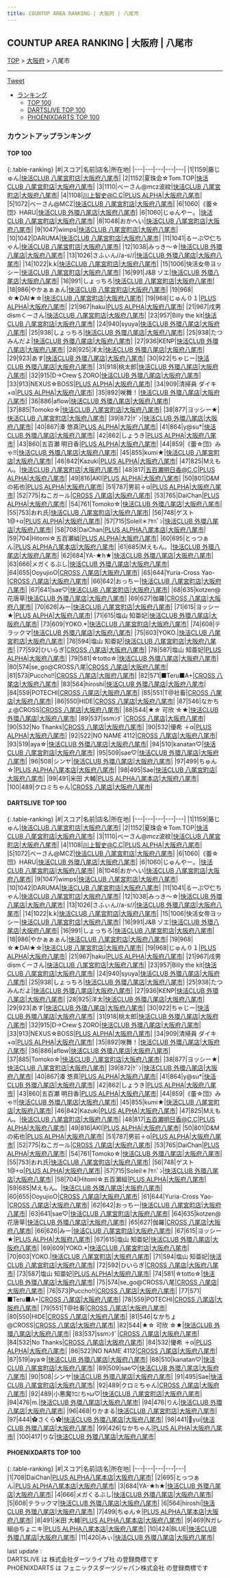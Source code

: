 ```yaml
---
title: COUNTUP AREA RANKING | 大阪府 | 八尾市
---
```

## COUNTUP AREA RANKING | 大阪府 | 八尾市

[TOP](/darts/rank/) > [大阪府](/darts/rank/大阪府/) > 八尾市

___

<a href="https://twitter.com/share?ref_src=twsrc%5Etfw" data-text="COUNTUP AREA RANKING | 大阪府八尾市" class="twitter-share-button" data-hashtags="DARTSLIVE,PHOENIXDARTS,darts,ダーツ" data-show-count="false">Tweet</a>

* [ランキング](#カウントアップランキング)
    * [TOP 100](#top-100)
    * [DARTSLIVE TOP 100](#dartslive-top-100)
    * [PHOENIXDARTS TOP 100](#phoenixdarts-top-100)

### カウントアップランキング

#### TOP 100



{:.table-ranking}
|#|スコア|名前|店名|所在地|
|---|---|---|---|---|
|1|1159|<span class="rank-name-dl">藤じゅん</span>|<a href="https://search.dartslive.com/jp/shop/e0119faa8821532c5f9f3321c1147265">快活CLUB 八尾宮町店</a>|<a href="/darts/rank/大阪府/八尾市">大阪府八尾市</a>|
|2|1152|<span class="rank-name-dl">夏珠会☆Tom.TOP</span>|<a href="https://search.dartslive.com/jp/shop/e0119faa8821532c5f9f3321c1147265">快活CLUB 八尾宮町店</a>|<a href="/darts/rank/大阪府/八尾市">大阪府八尾市</a>|
|3|1110|<span class="rank-name-dl">べーさん@mcz波紋</span>|<a href="https://search.dartslive.com/jp/shop/e0119faa8821532c5f9f3321c1147265">快活CLUB 八尾宮町店</a>|<a href="/darts/rank/大阪府/八尾市">大阪府八尾市</a>|
|4|1108|<span class="rank-name-dl">川上智史@C.C</span>|<a href="https://search.dartslive.com/jp/shop/f331f00edcd456cc0d9b047a20a7ba1e">PLUS ALPHA</a>|<a href="/darts/rank/大阪府/八尾市">大阪府八尾市</a>|
|5|1072|<span class="rank-name-dl">べーさん@MCZ</span>|<a href="https://search.dartslive.com/jp/shop/e0119faa8821532c5f9f3321c1147265">快活CLUB 八尾宮町店</a>|<a href="/darts/rank/大阪府/八尾市">大阪府八尾市</a>|
|6|1060|<span class="rank-name-dl">《蕾☆団》HARU</span>|<a href="https://search.dartslive.com/jp/shop/335fa38e38855b6d58d385ea46352d8f">快活CLUB 外環八尾店</a>|<a href="/darts/rank/大阪府/八尾市">大阪府八尾市</a>|
|6|1060|<span class="rank-name-dl">じゅんやー。</span>|<a href="https://search.dartslive.com/jp/shop/e0119faa8821532c5f9f3321c1147265">快活CLUB 八尾宮町店</a>|<a href="/darts/rank/大阪府/八尾市">大阪府八尾市</a>|
|8|1048|<span class="rank-name-dl">おかへい</span>|<a href="https://search.dartslive.com/jp/shop/e0119faa8821532c5f9f3321c1147265">快活CLUB 八尾宮町店</a>|<a href="/darts/rank/大阪府/八尾市">大阪府八尾市</a>|
|9|1047|<span class="rank-name-dl">wimps</span>|<a href="https://search.dartslive.com/jp/shop/e0119faa8821532c5f9f3321c1147265">快活CLUB 八尾宮町店</a>|<a href="/darts/rank/大阪府/八尾市">大阪府八尾市</a>|
|10|1042|<span class="rank-name-dl">DARUMA</span>|<a href="https://search.dartslive.com/jp/shop/e0119faa8821532c5f9f3321c1147265">快活CLUB 八尾宮町店</a>|<a href="/darts/rank/大阪府/八尾市">大阪府八尾市</a>|
|11|1041|<span class="rank-name-dl">るーぷ♡仁ちゃん</span>|<a href="https://search.dartslive.com/jp/shop/e0119faa8821532c5f9f3321c1147265">快活CLUB 八尾宮町店</a>|<a href="/darts/rank/大阪府/八尾市">大阪府八尾市</a>|
|12|1038|<span class="rank-name-dl">みっき〜☆</span>|<a href="https://search.dartslive.com/jp/shop/335fa38e38855b6d58d385ea46352d8f">快活CLUB 外環八尾店</a>|<a href="/darts/rank/大阪府/八尾市">大阪府八尾市</a>|
|13|1026|<span class="rank-name-dl">さふぃん//a-s//</span>|<a href="https://search.dartslive.com/jp/shop/335fa38e38855b6d58d385ea46352d8f">快活CLUB 外環八尾店</a>|<a href="/darts/rank/大阪府/八尾市">大阪府八尾市</a>|
|14|1022|<span class="rank-name-dl">k.k</span>|<a href="https://search.dartslive.com/jp/shop/e0119faa8821532c5f9f3321c1147265">快活CLUB 八尾宮町店</a>|<a href="/darts/rank/大阪府/八尾市">大阪府八尾市</a>|
|15|1006|<span class="rank-name-dl">快活女帝ヨッシー</span>|<a href="https://search.dartslive.com/jp/shop/e0119faa8821532c5f9f3321c1147265">快活CLUB 八尾宮町店</a>|<a href="/darts/rank/大阪府/八尾市">大阪府八尾市</a>|
|16|991|<span class="rank-name-dl">J&amp;B ゾエ</span>|<a href="https://search.dartslive.com/jp/shop/335fa38e38855b6d58d385ea46352d8f">快活CLUB 外環八尾店</a>|<a href="/darts/rank/大阪府/八尾市">大阪府八尾市</a>|
|16|991|<span class="rank-name-dl">しょっちろ</span>|<a href="https://search.dartslive.com/jp/shop/e0119faa8821532c5f9f3321c1147265">快活CLUB 八尾宮町店</a>|<a href="/darts/rank/大阪府/八尾市">大阪府八尾市</a>|
|18|986|<span class="rank-name-dl">やかぁぁぁん</span>|<a href="https://search.dartslive.com/jp/shop/e0119faa8821532c5f9f3321c1147265">快活CLUB 八尾宮町店</a>|<a href="/darts/rank/大阪府/八尾市">大阪府八尾市</a>|
|19|968|<span class="rank-name-dl">☆★DAI★☆</span>|<a href="https://search.dartslive.com/jp/shop/e0119faa8821532c5f9f3321c1147265">快活CLUB 八尾宮町店</a>|<a href="/darts/rank/大阪府/八尾市">大阪府八尾市</a>|
|19|968|<span class="rank-name-dl">じゅん０１</span>|<a href="https://search.dartslive.com/jp/shop/f331f00edcd456cc0d9b047a20a7ba1e">PLUS ALPHA</a>|<a href="/darts/rank/大阪府/八尾市">大阪府八尾市</a>|
|21|967|<span class="rank-name-dl">haku</span>|<a href="https://search.dartslive.com/jp/shop/f331f00edcd456cc0d9b047a20a7ba1e">PLUS ALPHA</a>|<a href="/darts/rank/大阪府/八尾市">大阪府八尾市</a>|
|21|967|<span class="rank-name-dl">戌男dismくーさん</span>|<a href="https://search.dartslive.com/jp/shop/e0119faa8821532c5f9f3321c1147265">快活CLUB 八尾宮町店</a>|<a href="/darts/rank/大阪府/八尾市">大阪府八尾市</a>|
|23|957|<span class="rank-name-dl">Billy the kit</span>|<a href="https://search.dartslive.com/jp/shop/e0119faa8821532c5f9f3321c1147265">快活CLUB 八尾宮町店</a>|<a href="/darts/rank/大阪府/八尾市">大阪府八尾市</a>|
|24|940|<span class="rank-name-dl">syuya</span>|<a href="https://search.dartslive.com/jp/shop/335fa38e38855b6d58d385ea46352d8f">快活CLUB 外環八尾店</a>|<a href="/darts/rank/大阪府/八尾市">大阪府八尾市</a>|
|25|938|<span class="rank-name-dl">しょっちろ</span>|<a href="https://search.dartslive.com/jp/shop/335fa38e38855b6d58d385ea46352d8f">快活CLUB 外環八尾店</a>|<a href="/darts/rank/大阪府/八尾市">大阪府八尾市</a>|
|25|938|<span class="rank-name-dl">たつみんだよ</span>|<a href="https://search.dartslive.com/jp/shop/335fa38e38855b6d58d385ea46352d8f">快活CLUB 外環八尾店</a>|<a href="/darts/rank/大阪府/八尾市">大阪府八尾市</a>|
|27|936|<span class="rank-name-dl">KENP</span>|<a href="https://search.dartslive.com/jp/shop/335fa38e38855b6d58d385ea46352d8f">快活CLUB 外環八尾店</a>|<a href="/darts/rank/大阪府/八尾市">大阪府八尾市</a>|
|28|925|<span class="rank-name-dl">洋太</span>|<a href="https://search.dartslive.com/jp/shop/335fa38e38855b6d58d385ea46352d8f">快活CLUB 外環八尾店</a>|<a href="/darts/rank/大阪府/八尾市">大阪府八尾市</a>|
|29|923|<span class="rank-name-dl">あす</span>|<a href="https://search.dartslive.com/jp/shop/335fa38e38855b6d58d385ea46352d8f">快活CLUB 外環八尾店</a>|<a href="/darts/rank/大阪府/八尾市">大阪府八尾市</a>|
|30|922|<span class="rank-name-dl">ちゃじー</span>|<a href="https://search.dartslive.com/jp/shop/335fa38e38855b6d58d385ea46352d8f">快活CLUB 外環八尾店</a>|<a href="/darts/rank/大阪府/八尾市">大阪府八尾市</a>|
|31|918|<span class="rank-name-dl">桃太郎</span>|<a href="https://search.dartslive.com/jp/shop/335fa38e38855b6d58d385ea46352d8f">快活CLUB 外環八尾店</a>|<a href="/darts/rank/大阪府/八尾市">大阪府八尾市</a>|
|32|915|<span class="rank-name-dl">D→Crew＄ZORO</span>|<a href="https://search.dartslive.com/jp/shop/335fa38e38855b6d58d385ea46352d8f">快活CLUB 外環八尾店</a>|<a href="/darts/rank/大阪府/八尾市">大阪府八尾市</a>|
|33|913|<span class="rank-name-dl">NEXUS☆BOSS</span>|<a href="https://search.dartslive.com/jp/shop/f331f00edcd456cc0d9b047a20a7ba1e">PLUS ALPHA</a>|<a href="/darts/rank/大阪府/八尾市">大阪府八尾市</a>|
|34|909|<span class="rank-name-dl">清掃員 ダイキ+α</span>|<a href="https://search.dartslive.com/jp/shop/f331f00edcd456cc0d9b047a20a7ba1e">PLUS ALPHA</a>|<a href="/darts/rank/大阪府/八尾市">大阪府八尾市</a>|
|35|892|<span class="rank-name-dl">咲舞！</span>|<a href="https://search.dartslive.com/jp/shop/335fa38e38855b6d58d385ea46352d8f">快活CLUB 外環八尾店</a>|<a href="/darts/rank/大阪府/八尾市">大阪府八尾市</a>|
|36|886|<span class="rank-name-dl">aflow</span>|<a href="https://search.dartslive.com/jp/shop/335fa38e38855b6d58d385ea46352d8f">快活CLUB 外環八尾店</a>|<a href="/darts/rank/大阪府/八尾市">大阪府八尾市</a>|
|37|885|<span class="rank-name-dl">Tomoko☆</span>|<a href="https://search.dartslive.com/jp/shop/e0119faa8821532c5f9f3321c1147265">快活CLUB 八尾宮町店</a>|<a href="/darts/rank/大阪府/八尾市">大阪府八尾市</a>|
|38|877|<span class="rank-name-dl">ヨッシー★</span>|<a href="https://search.dartslive.com/jp/shop/e0119faa8821532c5f9f3321c1147265">快活CLUB 八尾宮町店</a>|<a href="/darts/rank/大阪府/八尾市">大阪府八尾市</a>|
|39|872|<span class="rank-name-dl">ｹﾞﾝ</span>|<a href="https://search.dartslive.com/jp/shop/335fa38e38855b6d58d385ea46352d8f">快活CLUB 外環八尾店</a>|<a href="/darts/rank/大阪府/八尾市">大阪府八尾市</a>|
|40|867|<span class="rank-name-dl">湊 悠真</span>|<a href="https://search.dartslive.com/jp/shop/f331f00edcd456cc0d9b047a20a7ba1e">PLUS ALPHA</a>|<a href="/darts/rank/大阪府/八尾市">大阪府八尾市</a>|
|41|864|<span class="rank-name-dl">y@su*</span>|<a href="https://search.dartslive.com/jp/shop/335fa38e38855b6d58d385ea46352d8f">快活CLUB 外環八尾店</a>|<a href="/darts/rank/大阪府/八尾市">大阪府八尾市</a>|
|42|862|<span class="rank-name-dl">しょうき</span>|<a href="https://search.dartslive.com/jp/shop/f331f00edcd456cc0d9b047a20a7ba1e">PLUS ALPHA</a>|<a href="/darts/rank/大阪府/八尾市">大阪府八尾市</a>|
|43|860|<span class="rank-name-dl">五百瀬 明日香</span>|<a href="https://search.dartslive.com/jp/shop/f331f00edcd456cc0d9b047a20a7ba1e">PLUS ALPHA</a>|<a href="/darts/rank/大阪府/八尾市">大阪府八尾市</a>|
|44|859|<span class="rank-name-dl">《蕾☆団》みゃ!!</span>|<a href="https://search.dartslive.com/jp/shop/335fa38e38855b6d58d385ea46352d8f">快活CLUB 外環八尾店</a>|<a href="/darts/rank/大阪府/八尾市">大阪府八尾市</a>|
|45|855|<span class="rank-name-dl">kumi★</span>|<a href="https://search.dartslive.com/jp/shop/e0119faa8821532c5f9f3321c1147265">快活CLUB 八尾宮町店</a>|<a href="/darts/rank/大阪府/八尾市">大阪府八尾市</a>|
|46|842|<span class="rank-name-dl">Kazuki</span>|<a href="https://search.dartslive.com/jp/shop/f331f00edcd456cc0d9b047a20a7ba1e">PLUS ALPHA</a>|<a href="/darts/rank/大阪府/八尾市">大阪府八尾市</a>|
|47|825|<span class="rank-name-dl">Mえもん。</span>|<a href="https://search.dartslive.com/jp/shop/e0119faa8821532c5f9f3321c1147265">快活CLUB 八尾宮町店</a>|<a href="/darts/rank/大阪府/八尾市">大阪府八尾市</a>|
|48|817|<span class="rank-name-dl">五百瀬明日香@C.C</span>|<a href="https://search.dartslive.com/jp/shop/f331f00edcd456cc0d9b047a20a7ba1e">PLUS ALPHA</a>|<a href="/darts/rank/大阪府/八尾市">大阪府八尾市</a>|
|49|816|<span class="rank-name-dl">AKI</span>|<a href="https://search.dartslive.com/jp/shop/f331f00edcd456cc0d9b047a20a7ba1e">PLUS ALPHA</a>|<a href="/darts/rank/大阪府/八尾市">大阪府八尾市</a>|
|50|801|<span class="rank-name-dl">D&amp;Mの拓也</span>|<a href="https://search.dartslive.com/jp/shop/f331f00edcd456cc0d9b047a20a7ba1e">PLUS ALPHA</a>|<a href="/darts/rank/大阪府/八尾市">大阪府八尾市</a>|
|51|787|<span class="rank-name-dl">男前＋α</span>|<a href="https://search.dartslive.com/jp/shop/f331f00edcd456cc0d9b047a20a7ba1e">PLUS ALPHA</a>|<a href="/darts/rank/大阪府/八尾市">大阪府八尾市</a>|
|52|775|<span class="rank-name-dl">ねこガール</span>|<a href="https://search.dartslive.com/jp/shop/3f2dcb19a6d43828a3f63593b5358cc4">CROSS 八尾店</a>|<a href="/darts/rank/大阪府/八尾市">大阪府八尾市</a>|
|53|765|<span class="rank-name-dl">DaiChan</span>|<a href="https://search.dartslive.com/jp/shop/f331f00edcd456cc0d9b047a20a7ba1e">PLUS ALPHA</a>|<a href="/darts/rank/大阪府/八尾市">大阪府八尾市</a>|
|54|761|<span class="rank-name-dl">Tomoko☆</span>|<a href="https://search.dartslive.com/jp/shop/335fa38e38855b6d58d385ea46352d8f">快活CLUB 外環八尾店</a>|<a href="/darts/rank/大阪府/八尾市">大阪府八尾市</a>|
|55|753|<span class="rank-name-dl">おれ氏</span>|<a href="https://search.dartslive.com/jp/shop/e0119faa8821532c5f9f3321c1147265">快活CLUB 八尾宮町店</a>|<a href="/darts/rank/大阪府/八尾市">大阪府八尾市</a>|
|56|748|<span class="rank-name-dl">ゲスト1@+α</span>|<a href="https://search.dartslive.com/jp/shop/f331f00edcd456cc0d9b047a20a7ba1e">PLUS ALPHA</a>|<a href="/darts/rank/大阪府/八尾市">大阪府八尾市</a>|
|57|715|<span class="rank-name-dl">Soleil＊ｱﾔﾊﾟﾝ</span>|<a href="https://search.dartslive.com/jp/shop/335fa38e38855b6d58d385ea46352d8f">快活CLUB 外環八尾店</a>|<a href="/darts/rank/大阪府/八尾市">大阪府八尾市</a>|
|58|708|<span class="rank-name-pd">DaiChan</span>|<a href="https://vs.phoenixdarts.com/jp/shop/shopDetailInfo/s_84324?s_seq=84324">PLUS ALPHA八尾本店</a>|<a href="/darts/rank/大阪府/八尾市">大阪府八尾市</a>|
|59|704|<span class="rank-name-dl">Hitomi☆五百瀬組</span>|<a href="https://search.dartslive.com/jp/shop/f331f00edcd456cc0d9b047a20a7ba1e">PLUS ALPHA</a>|<a href="/darts/rank/大阪府/八尾市">大阪府八尾市</a>|
|60|695|<span class="rank-name-pd">とっつぁん</span>|<a href="https://vs.phoenixdarts.com/jp/shop/shopDetailInfo/s_84324?s_seq=84324">PLUS ALPHA八尾本店</a>|<a href="/darts/rank/大阪府/八尾市">大阪府八尾市</a>|
|61|685|<span class="rank-name-dl">Mえもん。</span>|<a href="https://search.dartslive.com/jp/shop/335fa38e38855b6d58d385ea46352d8f">快活CLUB 外環八尾店</a>|<a href="/darts/rank/大阪府/八尾市">大阪府八尾市</a>|
|62|684|<span class="rank-name-pd">YA-★h★</span>|<a href="https://vs.phoenixdarts.com/jp/shop/shopDetailInfo/s_6178?s_seq=6178">快活CLUB 外環八尾店</a>|<a href="/darts/rank/大阪府/八尾市">大阪府八尾市</a>|
|63|666|<span class="rank-name-pd">メガくるぶし</span>|<a href="https://vs.phoenixdarts.com/jp/shop/shopDetailInfo/s_6178?s_seq=6178">快活CLUB 外環八尾店</a>|<a href="/darts/rank/大阪府/八尾市">大阪府八尾市</a>|
|64|655|<span class="rank-name-dl">OoyujioO</span>|<a href="https://search.dartslive.com/jp/shop/3f2dcb19a6d43828a3f63593b5358cc4">CROSS 八尾店</a>|<a href="/darts/rank/大阪府/八尾市">大阪府八尾市</a>|
|65|644|<span class="rank-name-dl">Yuria-Cross Yao-</span>|<a href="https://search.dartslive.com/jp/shop/3f2dcb19a6d43828a3f63593b5358cc4">CROSS 八尾店</a>|<a href="/darts/rank/大阪府/八尾市">大阪府八尾市</a>|
|66|642|<span class="rank-name-dl">おっちー</span>|<a href="https://search.dartslive.com/jp/shop/e0119faa8821532c5f9f3321c1147265">快活CLUB 八尾宮町店</a>|<a href="/darts/rank/大阪府/八尾市">大阪府八尾市</a>|
|67|641|<span class="rank-name-dl">sae♡</span>|<a href="https://search.dartslive.com/jp/shop/e0119faa8821532c5f9f3321c1147265">快活CLUB 八尾宮町店</a>|<a href="/darts/rank/大阪府/八尾市">大阪府八尾市</a>|
|68|635|<span class="rank-name-dl">kotzen@花唐草</span>|<a href="https://search.dartslive.com/jp/shop/335fa38e38855b6d58d385ea46352d8f">快活CLUB 外環八尾店</a>|<a href="/darts/rank/大阪府/八尾市">大阪府八尾市</a>|
|69|627|<span class="rank-name-dl">伽羅</span>|<a href="https://search.dartslive.com/jp/shop/3f2dcb19a6d43828a3f63593b5358cc4">CROSS 八尾店</a>|<a href="/darts/rank/大阪府/八尾市">大阪府八尾市</a>|
|70|626|<span class="rank-name-dl">みー</span>|<a href="https://search.dartslive.com/jp/shop/e0119faa8821532c5f9f3321c1147265">快活CLUB 八尾宮町店</a>|<a href="/darts/rank/大阪府/八尾市">大阪府八尾市</a>|
|71|615|<span class="rank-name-dl">ヨッシー★</span>|<a href="https://search.dartslive.com/jp/shop/f331f00edcd456cc0d9b047a20a7ba1e">PLUS ALPHA</a>|<a href="/darts/rank/大阪府/八尾市">大阪府八尾市</a>|
|71|615|<span class="rank-name-dl">塩山 知亜妃</span>|<a href="https://search.dartslive.com/jp/shop/335fa38e38855b6d58d385ea46352d8f">快活CLUB 外環八尾店</a>|<a href="/darts/rank/大阪府/八尾市">大阪府八尾市</a>|
|73|609|<span class="rank-name-dl">YOKO.*</span>|<a href="https://search.dartslive.com/jp/shop/e0119faa8821532c5f9f3321c1147265">快活CLUB 八尾宮町店</a>|<a href="/darts/rank/大阪府/八尾市">大阪府八尾市</a>|
|74|608|<span class="rank-name-pd">テラックマ</span>|<a href="https://vs.phoenixdarts.com/jp/shop/shopDetailInfo/s_6178?s_seq=6178">快活CLUB 外環八尾店</a>|<a href="/darts/rank/大阪府/八尾市">大阪府八尾市</a>|
|75|603|<span class="rank-name-dl">YOKO.</span>|<a href="https://search.dartslive.com/jp/shop/e0119faa8821532c5f9f3321c1147265">快活CLUB 八尾宮町店</a>|<a href="/darts/rank/大阪府/八尾市">大阪府八尾市</a>|
|76|594|<span class="rank-name-dl">塩山 知亜妃</span>|<a href="https://search.dartslive.com/jp/shop/e0119faa8821532c5f9f3321c1147265">快活CLUB 八尾宮町店</a>|<a href="/darts/rank/大阪府/八尾市">大阪府八尾市</a>|
|77|592|<span class="rank-name-dl">ひいらぎ</span>|<a href="https://search.dartslive.com/jp/shop/3f2dcb19a6d43828a3f63593b5358cc4">CROSS 八尾店</a>|<a href="/darts/rank/大阪府/八尾市">大阪府八尾市</a>|
|78|587|<span class="rank-name-dl">塩山 知亜妃</span>|<a href="https://search.dartslive.com/jp/shop/f331f00edcd456cc0d9b047a20a7ba1e">PLUS ALPHA</a>|<a href="/darts/rank/大阪府/八尾市">大阪府八尾市</a>|
|79|581|<span class="rank-name-dl">☆totto☆</span>|<a href="https://search.dartslive.com/jp/shop/335fa38e38855b6d58d385ea46352d8f">快活CLUB 外環八尾店</a>|<a href="/darts/rank/大阪府/八尾市">大阪府八尾市</a>|
|80|574|<span class="rank-name-dl">se_go@CROSS八尾</span>|<a href="https://search.dartslive.com/jp/shop/3f2dcb19a6d43828a3f63593b5358cc4">CROSS 八尾店</a>|<a href="/darts/rank/大阪府/八尾市">大阪府八尾市</a>|
|81|573|<span class="rank-name-dl">Puccho!!</span>|<a href="https://search.dartslive.com/jp/shop/3f2dcb19a6d43828a3f63593b5358cc4">CROSS 八尾店</a>|<a href="/darts/rank/大阪府/八尾市">大阪府八尾市</a>|
|82|571|<span class="rank-name-dl">■Teru■A+</span>|<a href="https://search.dartslive.com/jp/shop/3f2dcb19a6d43828a3f63593b5358cc4">CROSS 八尾店</a>|<a href="/darts/rank/大阪府/八尾市">大阪府八尾市</a>|
|83|564|<span class="rank-name-pd">hiroshi</span>|<a href="https://vs.phoenixdarts.com/jp/shop/shopDetailInfo/s_6178?s_seq=6178">快活CLUB 外環八尾店</a>|<a href="/darts/rank/大阪府/八尾市">大阪府八尾市</a>|
|84|559|<span class="rank-name-dl">POTECHI</span>|<a href="https://search.dartslive.com/jp/shop/3f2dcb19a6d43828a3f63593b5358cc4">CROSS 八尾店</a>|<a href="/darts/rank/大阪府/八尾市">大阪府八尾市</a>|
|85|551|<span class="rank-name-dl">T@社畜</span>|<a href="https://search.dartslive.com/jp/shop/3f2dcb19a6d43828a3f63593b5358cc4">CROSS 八尾店</a>|<a href="/darts/rank/大阪府/八尾市">大阪府八尾市</a>|
|86|550|<span class="rank-name-dl">HIDE</span>|<a href="https://search.dartslive.com/jp/shop/3f2dcb19a6d43828a3f63593b5358cc4">CROSS 八尾店</a>|<a href="/darts/rank/大阪府/八尾市">大阪府八尾市</a>|
|87|546|<span class="rank-name-dl">なかちょ@CROSS</span>|<a href="https://search.dartslive.com/jp/shop/3f2dcb19a6d43828a3f63593b5358cc4">CROSS 八尾店</a>|<a href="/darts/rank/大阪府/八尾市">大阪府八尾市</a>|
|88|544|<span class="rank-name-dl">★☆ 可欣 ☆★</span>|<a href="https://search.dartslive.com/jp/shop/335fa38e38855b6d58d385ea46352d8f">快活CLUB 外環八尾店</a>|<a href="/darts/rank/大阪府/八尾市">大阪府八尾市</a>|
|89|537|<span class="rank-name-dl">ssmﾝﾀﾞ</span>|<a href="https://search.dartslive.com/jp/shop/3f2dcb19a6d43828a3f63593b5358cc4">CROSS 八尾店</a>|<a href="/darts/rank/大阪府/八尾市">大阪府八尾市</a>|
|90|532|<span class="rank-name-dl">No Thanks</span>|<a href="https://search.dartslive.com/jp/shop/3f2dcb19a6d43828a3f63593b5358cc4">CROSS 八尾店</a>|<a href="/darts/rank/大阪府/八尾市">大阪府八尾市</a>|
|90|532|<span class="rank-name-dl">優希 ＋α</span>|<a href="https://search.dartslive.com/jp/shop/f331f00edcd456cc0d9b047a20a7ba1e">PLUS ALPHA</a>|<a href="/darts/rank/大阪府/八尾市">大阪府八尾市</a>|
|92|522|<span class="rank-name-dl">NO NAME 4112</span>|<a href="https://search.dartslive.com/jp/shop/3f2dcb19a6d43828a3f63593b5358cc4">CROSS 八尾店</a>|<a href="/darts/rank/大阪府/八尾市">大阪府八尾市</a>|
|93|519|<span class="rank-name-dl">aya☆</span>|<a href="https://search.dartslive.com/jp/shop/335fa38e38855b6d58d385ea46352d8f">快活CLUB 外環八尾店</a>|<a href="/darts/rank/大阪府/八尾市">大阪府八尾市</a>|
|94|510|<span class="rank-name-dl">kanatan♡</span>|<a href="https://search.dartslive.com/jp/shop/e0119faa8821532c5f9f3321c1147265">快活CLUB 八尾宮町店</a>|<a href="/darts/rank/大阪府/八尾市">大阪府八尾市</a>|
|95|509|<span class="rank-name-dl">sae♡</span>|<a href="https://search.dartslive.com/jp/shop/335fa38e38855b6d58d385ea46352d8f">快活CLUB 外環八尾店</a>|<a href="/darts/rank/大阪府/八尾市">大阪府八尾市</a>|
|96|508|<span class="rank-name-dl">シンヤ</span>|<a href="https://search.dartslive.com/jp/shop/335fa38e38855b6d58d385ea46352d8f">快活CLUB 外環八尾店</a>|<a href="/darts/rank/大阪府/八尾市">大阪府八尾市</a>|
|97|499|<span class="rank-name-pd">ちゅん☆</span>|<a href="https://vs.phoenixdarts.com/jp/shop/shopDetailInfo/s_84324?s_seq=84324">PLUS ALPHA八尾本店</a>|<a href="/darts/rank/大阪府/八尾市">大阪府八尾市</a>|
|98|495|<span class="rank-name-dl">Sae</span>|<a href="https://search.dartslive.com/jp/shop/e0119faa8821532c5f9f3321c1147265">快活CLUB 八尾宮町店</a>|<a href="/darts/rank/大阪府/八尾市">大阪府八尾市</a>|
|99|491|<span class="rank-name-pd">米田 大輔</span>|<a href="https://vs.phoenixdarts.com/jp/shop/shopDetailInfo/s_84324?s_seq=84324">PLUS ALPHA八尾本店</a>|<a href="/darts/rank/大阪府/八尾市">大阪府八尾市</a>|
|100|489|<span class="rank-name-dl">クロミちゃん</span>|<a href="https://search.dartslive.com/jp/shop/3f2dcb19a6d43828a3f63593b5358cc4">CROSS 八尾店</a>|<a href="/darts/rank/大阪府/八尾市">大阪府八尾市</a>|


#### DARTSLIVE TOP 100



{:.table-ranking}
|#|スコア|名前|店名|所在地|
|---|---|---|---|---|
|1|1159|<span class="rank-name-dl">藤じゅん</span>|<a href="https://search.dartslive.com/jp/shop/e0119faa8821532c5f9f3321c1147265">快活CLUB 八尾宮町店</a>|<a href="/darts/rank/大阪府/八尾市">大阪府八尾市</a>|
|2|1152|<span class="rank-name-dl">夏珠会☆Tom.TOP</span>|<a href="https://search.dartslive.com/jp/shop/e0119faa8821532c5f9f3321c1147265">快活CLUB 八尾宮町店</a>|<a href="/darts/rank/大阪府/八尾市">大阪府八尾市</a>|
|3|1110|<span class="rank-name-dl">べーさん@mcz波紋</span>|<a href="https://search.dartslive.com/jp/shop/e0119faa8821532c5f9f3321c1147265">快活CLUB 八尾宮町店</a>|<a href="/darts/rank/大阪府/八尾市">大阪府八尾市</a>|
|4|1108|<span class="rank-name-dl">川上智史@C.C</span>|<a href="https://search.dartslive.com/jp/shop/f331f00edcd456cc0d9b047a20a7ba1e">PLUS ALPHA</a>|<a href="/darts/rank/大阪府/八尾市">大阪府八尾市</a>|
|5|1072|<span class="rank-name-dl">べーさん@MCZ</span>|<a href="https://search.dartslive.com/jp/shop/e0119faa8821532c5f9f3321c1147265">快活CLUB 八尾宮町店</a>|<a href="/darts/rank/大阪府/八尾市">大阪府八尾市</a>|
|6|1060|<span class="rank-name-dl">《蕾☆団》HARU</span>|<a href="https://search.dartslive.com/jp/shop/335fa38e38855b6d58d385ea46352d8f">快活CLUB 外環八尾店</a>|<a href="/darts/rank/大阪府/八尾市">大阪府八尾市</a>|
|6|1060|<span class="rank-name-dl">じゅんやー。</span>|<a href="https://search.dartslive.com/jp/shop/e0119faa8821532c5f9f3321c1147265">快活CLUB 八尾宮町店</a>|<a href="/darts/rank/大阪府/八尾市">大阪府八尾市</a>|
|8|1048|<span class="rank-name-dl">おかへい</span>|<a href="https://search.dartslive.com/jp/shop/e0119faa8821532c5f9f3321c1147265">快活CLUB 八尾宮町店</a>|<a href="/darts/rank/大阪府/八尾市">大阪府八尾市</a>|
|9|1047|<span class="rank-name-dl">wimps</span>|<a href="https://search.dartslive.com/jp/shop/e0119faa8821532c5f9f3321c1147265">快活CLUB 八尾宮町店</a>|<a href="/darts/rank/大阪府/八尾市">大阪府八尾市</a>|
|10|1042|<span class="rank-name-dl">DARUMA</span>|<a href="https://search.dartslive.com/jp/shop/e0119faa8821532c5f9f3321c1147265">快活CLUB 八尾宮町店</a>|<a href="/darts/rank/大阪府/八尾市">大阪府八尾市</a>|
|11|1041|<span class="rank-name-dl">るーぷ♡仁ちゃん</span>|<a href="https://search.dartslive.com/jp/shop/e0119faa8821532c5f9f3321c1147265">快活CLUB 八尾宮町店</a>|<a href="/darts/rank/大阪府/八尾市">大阪府八尾市</a>|
|12|1038|<span class="rank-name-dl">みっき〜☆</span>|<a href="https://search.dartslive.com/jp/shop/335fa38e38855b6d58d385ea46352d8f">快活CLUB 外環八尾店</a>|<a href="/darts/rank/大阪府/八尾市">大阪府八尾市</a>|
|13|1026|<span class="rank-name-dl">さふぃん//a-s//</span>|<a href="https://search.dartslive.com/jp/shop/335fa38e38855b6d58d385ea46352d8f">快活CLUB 外環八尾店</a>|<a href="/darts/rank/大阪府/八尾市">大阪府八尾市</a>|
|14|1022|<span class="rank-name-dl">k.k</span>|<a href="https://search.dartslive.com/jp/shop/e0119faa8821532c5f9f3321c1147265">快活CLUB 八尾宮町店</a>|<a href="/darts/rank/大阪府/八尾市">大阪府八尾市</a>|
|15|1006|<span class="rank-name-dl">快活女帝ヨッシー</span>|<a href="https://search.dartslive.com/jp/shop/e0119faa8821532c5f9f3321c1147265">快活CLUB 八尾宮町店</a>|<a href="/darts/rank/大阪府/八尾市">大阪府八尾市</a>|
|16|991|<span class="rank-name-dl">J&amp;B ゾエ</span>|<a href="https://search.dartslive.com/jp/shop/335fa38e38855b6d58d385ea46352d8f">快活CLUB 外環八尾店</a>|<a href="/darts/rank/大阪府/八尾市">大阪府八尾市</a>|
|16|991|<span class="rank-name-dl">しょっちろ</span>|<a href="https://search.dartslive.com/jp/shop/e0119faa8821532c5f9f3321c1147265">快活CLUB 八尾宮町店</a>|<a href="/darts/rank/大阪府/八尾市">大阪府八尾市</a>|
|18|986|<span class="rank-name-dl">やかぁぁぁん</span>|<a href="https://search.dartslive.com/jp/shop/e0119faa8821532c5f9f3321c1147265">快活CLUB 八尾宮町店</a>|<a href="/darts/rank/大阪府/八尾市">大阪府八尾市</a>|
|19|968|<span class="rank-name-dl">☆★DAI★☆</span>|<a href="https://search.dartslive.com/jp/shop/e0119faa8821532c5f9f3321c1147265">快活CLUB 八尾宮町店</a>|<a href="/darts/rank/大阪府/八尾市">大阪府八尾市</a>|
|19|968|<span class="rank-name-dl">じゅん０１</span>|<a href="https://search.dartslive.com/jp/shop/f331f00edcd456cc0d9b047a20a7ba1e">PLUS ALPHA</a>|<a href="/darts/rank/大阪府/八尾市">大阪府八尾市</a>|
|21|967|<span class="rank-name-dl">haku</span>|<a href="https://search.dartslive.com/jp/shop/f331f00edcd456cc0d9b047a20a7ba1e">PLUS ALPHA</a>|<a href="/darts/rank/大阪府/八尾市">大阪府八尾市</a>|
|21|967|<span class="rank-name-dl">戌男dismくーさん</span>|<a href="https://search.dartslive.com/jp/shop/e0119faa8821532c5f9f3321c1147265">快活CLUB 八尾宮町店</a>|<a href="/darts/rank/大阪府/八尾市">大阪府八尾市</a>|
|23|957|<span class="rank-name-dl">Billy the kit</span>|<a href="https://search.dartslive.com/jp/shop/e0119faa8821532c5f9f3321c1147265">快活CLUB 八尾宮町店</a>|<a href="/darts/rank/大阪府/八尾市">大阪府八尾市</a>|
|24|940|<span class="rank-name-dl">syuya</span>|<a href="https://search.dartslive.com/jp/shop/335fa38e38855b6d58d385ea46352d8f">快活CLUB 外環八尾店</a>|<a href="/darts/rank/大阪府/八尾市">大阪府八尾市</a>|
|25|938|<span class="rank-name-dl">しょっちろ</span>|<a href="https://search.dartslive.com/jp/shop/335fa38e38855b6d58d385ea46352d8f">快活CLUB 外環八尾店</a>|<a href="/darts/rank/大阪府/八尾市">大阪府八尾市</a>|
|25|938|<span class="rank-name-dl">たつみんだよ</span>|<a href="https://search.dartslive.com/jp/shop/335fa38e38855b6d58d385ea46352d8f">快活CLUB 外環八尾店</a>|<a href="/darts/rank/大阪府/八尾市">大阪府八尾市</a>|
|27|936|<span class="rank-name-dl">KENP</span>|<a href="https://search.dartslive.com/jp/shop/335fa38e38855b6d58d385ea46352d8f">快活CLUB 外環八尾店</a>|<a href="/darts/rank/大阪府/八尾市">大阪府八尾市</a>|
|28|925|<span class="rank-name-dl">洋太</span>|<a href="https://search.dartslive.com/jp/shop/335fa38e38855b6d58d385ea46352d8f">快活CLUB 外環八尾店</a>|<a href="/darts/rank/大阪府/八尾市">大阪府八尾市</a>|
|29|923|<span class="rank-name-dl">あす</span>|<a href="https://search.dartslive.com/jp/shop/335fa38e38855b6d58d385ea46352d8f">快活CLUB 外環八尾店</a>|<a href="/darts/rank/大阪府/八尾市">大阪府八尾市</a>|
|30|922|<span class="rank-name-dl">ちゃじー</span>|<a href="https://search.dartslive.com/jp/shop/335fa38e38855b6d58d385ea46352d8f">快活CLUB 外環八尾店</a>|<a href="/darts/rank/大阪府/八尾市">大阪府八尾市</a>|
|31|918|<span class="rank-name-dl">桃太郎</span>|<a href="https://search.dartslive.com/jp/shop/335fa38e38855b6d58d385ea46352d8f">快活CLUB 外環八尾店</a>|<a href="/darts/rank/大阪府/八尾市">大阪府八尾市</a>|
|32|915|<span class="rank-name-dl">D→Crew＄ZORO</span>|<a href="https://search.dartslive.com/jp/shop/335fa38e38855b6d58d385ea46352d8f">快活CLUB 外環八尾店</a>|<a href="/darts/rank/大阪府/八尾市">大阪府八尾市</a>|
|33|913|<span class="rank-name-dl">NEXUS☆BOSS</span>|<a href="https://search.dartslive.com/jp/shop/f331f00edcd456cc0d9b047a20a7ba1e">PLUS ALPHA</a>|<a href="/darts/rank/大阪府/八尾市">大阪府八尾市</a>|
|34|909|<span class="rank-name-dl">清掃員 ダイキ+α</span>|<a href="https://search.dartslive.com/jp/shop/f331f00edcd456cc0d9b047a20a7ba1e">PLUS ALPHA</a>|<a href="/darts/rank/大阪府/八尾市">大阪府八尾市</a>|
|35|892|<span class="rank-name-dl">咲舞！</span>|<a href="https://search.dartslive.com/jp/shop/335fa38e38855b6d58d385ea46352d8f">快活CLUB 外環八尾店</a>|<a href="/darts/rank/大阪府/八尾市">大阪府八尾市</a>|
|36|886|<span class="rank-name-dl">aflow</span>|<a href="https://search.dartslive.com/jp/shop/335fa38e38855b6d58d385ea46352d8f">快活CLUB 外環八尾店</a>|<a href="/darts/rank/大阪府/八尾市">大阪府八尾市</a>|
|37|885|<span class="rank-name-dl">Tomoko☆</span>|<a href="https://search.dartslive.com/jp/shop/e0119faa8821532c5f9f3321c1147265">快活CLUB 八尾宮町店</a>|<a href="/darts/rank/大阪府/八尾市">大阪府八尾市</a>|
|38|877|<span class="rank-name-dl">ヨッシー★</span>|<a href="https://search.dartslive.com/jp/shop/e0119faa8821532c5f9f3321c1147265">快活CLUB 八尾宮町店</a>|<a href="/darts/rank/大阪府/八尾市">大阪府八尾市</a>|
|39|872|<span class="rank-name-dl">ｹﾞﾝ</span>|<a href="https://search.dartslive.com/jp/shop/335fa38e38855b6d58d385ea46352d8f">快活CLUB 外環八尾店</a>|<a href="/darts/rank/大阪府/八尾市">大阪府八尾市</a>|
|40|867|<span class="rank-name-dl">湊 悠真</span>|<a href="https://search.dartslive.com/jp/shop/f331f00edcd456cc0d9b047a20a7ba1e">PLUS ALPHA</a>|<a href="/darts/rank/大阪府/八尾市">大阪府八尾市</a>|
|41|864|<span class="rank-name-dl">y@su*</span>|<a href="https://search.dartslive.com/jp/shop/335fa38e38855b6d58d385ea46352d8f">快活CLUB 外環八尾店</a>|<a href="/darts/rank/大阪府/八尾市">大阪府八尾市</a>|
|42|862|<span class="rank-name-dl">しょうき</span>|<a href="https://search.dartslive.com/jp/shop/f331f00edcd456cc0d9b047a20a7ba1e">PLUS ALPHA</a>|<a href="/darts/rank/大阪府/八尾市">大阪府八尾市</a>|
|43|860|<span class="rank-name-dl">五百瀬 明日香</span>|<a href="https://search.dartslive.com/jp/shop/f331f00edcd456cc0d9b047a20a7ba1e">PLUS ALPHA</a>|<a href="/darts/rank/大阪府/八尾市">大阪府八尾市</a>|
|44|859|<span class="rank-name-dl">《蕾☆団》みゃ!!</span>|<a href="https://search.dartslive.com/jp/shop/335fa38e38855b6d58d385ea46352d8f">快活CLUB 外環八尾店</a>|<a href="/darts/rank/大阪府/八尾市">大阪府八尾市</a>|
|45|855|<span class="rank-name-dl">kumi★</span>|<a href="https://search.dartslive.com/jp/shop/e0119faa8821532c5f9f3321c1147265">快活CLUB 八尾宮町店</a>|<a href="/darts/rank/大阪府/八尾市">大阪府八尾市</a>|
|46|842|<span class="rank-name-dl">Kazuki</span>|<a href="https://search.dartslive.com/jp/shop/f331f00edcd456cc0d9b047a20a7ba1e">PLUS ALPHA</a>|<a href="/darts/rank/大阪府/八尾市">大阪府八尾市</a>|
|47|825|<span class="rank-name-dl">Mえもん。</span>|<a href="https://search.dartslive.com/jp/shop/e0119faa8821532c5f9f3321c1147265">快活CLUB 八尾宮町店</a>|<a href="/darts/rank/大阪府/八尾市">大阪府八尾市</a>|
|48|817|<span class="rank-name-dl">五百瀬明日香@C.C</span>|<a href="https://search.dartslive.com/jp/shop/f331f00edcd456cc0d9b047a20a7ba1e">PLUS ALPHA</a>|<a href="/darts/rank/大阪府/八尾市">大阪府八尾市</a>|
|49|816|<span class="rank-name-dl">AKI</span>|<a href="https://search.dartslive.com/jp/shop/f331f00edcd456cc0d9b047a20a7ba1e">PLUS ALPHA</a>|<a href="/darts/rank/大阪府/八尾市">大阪府八尾市</a>|
|50|801|<span class="rank-name-dl">D&amp;Mの拓也</span>|<a href="https://search.dartslive.com/jp/shop/f331f00edcd456cc0d9b047a20a7ba1e">PLUS ALPHA</a>|<a href="/darts/rank/大阪府/八尾市">大阪府八尾市</a>|
|51|787|<span class="rank-name-dl">男前＋α</span>|<a href="https://search.dartslive.com/jp/shop/f331f00edcd456cc0d9b047a20a7ba1e">PLUS ALPHA</a>|<a href="/darts/rank/大阪府/八尾市">大阪府八尾市</a>|
|52|775|<span class="rank-name-dl">ねこガール</span>|<a href="https://search.dartslive.com/jp/shop/3f2dcb19a6d43828a3f63593b5358cc4">CROSS 八尾店</a>|<a href="/darts/rank/大阪府/八尾市">大阪府八尾市</a>|
|53|765|<span class="rank-name-dl">DaiChan</span>|<a href="https://search.dartslive.com/jp/shop/f331f00edcd456cc0d9b047a20a7ba1e">PLUS ALPHA</a>|<a href="/darts/rank/大阪府/八尾市">大阪府八尾市</a>|
|54|761|<span class="rank-name-dl">Tomoko☆</span>|<a href="https://search.dartslive.com/jp/shop/335fa38e38855b6d58d385ea46352d8f">快活CLUB 外環八尾店</a>|<a href="/darts/rank/大阪府/八尾市">大阪府八尾市</a>|
|55|753|<span class="rank-name-dl">おれ氏</span>|<a href="https://search.dartslive.com/jp/shop/e0119faa8821532c5f9f3321c1147265">快活CLUB 八尾宮町店</a>|<a href="/darts/rank/大阪府/八尾市">大阪府八尾市</a>|
|56|748|<span class="rank-name-dl">ゲスト1@+α</span>|<a href="https://search.dartslive.com/jp/shop/f331f00edcd456cc0d9b047a20a7ba1e">PLUS ALPHA</a>|<a href="/darts/rank/大阪府/八尾市">大阪府八尾市</a>|
|57|715|<span class="rank-name-dl">Soleil＊ｱﾔﾊﾟﾝ</span>|<a href="https://search.dartslive.com/jp/shop/335fa38e38855b6d58d385ea46352d8f">快活CLUB 外環八尾店</a>|<a href="/darts/rank/大阪府/八尾市">大阪府八尾市</a>|
|58|704|<span class="rank-name-dl">Hitomi☆五百瀬組</span>|<a href="https://search.dartslive.com/jp/shop/f331f00edcd456cc0d9b047a20a7ba1e">PLUS ALPHA</a>|<a href="/darts/rank/大阪府/八尾市">大阪府八尾市</a>|
|59|685|<span class="rank-name-dl">Mえもん。</span>|<a href="https://search.dartslive.com/jp/shop/335fa38e38855b6d58d385ea46352d8f">快活CLUB 外環八尾店</a>|<a href="/darts/rank/大阪府/八尾市">大阪府八尾市</a>|
|60|655|<span class="rank-name-dl">OoyujioO</span>|<a href="https://search.dartslive.com/jp/shop/3f2dcb19a6d43828a3f63593b5358cc4">CROSS 八尾店</a>|<a href="/darts/rank/大阪府/八尾市">大阪府八尾市</a>|
|61|644|<span class="rank-name-dl">Yuria-Cross Yao-</span>|<a href="https://search.dartslive.com/jp/shop/3f2dcb19a6d43828a3f63593b5358cc4">CROSS 八尾店</a>|<a href="/darts/rank/大阪府/八尾市">大阪府八尾市</a>|
|62|642|<span class="rank-name-dl">おっちー</span>|<a href="https://search.dartslive.com/jp/shop/e0119faa8821532c5f9f3321c1147265">快活CLUB 八尾宮町店</a>|<a href="/darts/rank/大阪府/八尾市">大阪府八尾市</a>|
|63|641|<span class="rank-name-dl">sae♡</span>|<a href="https://search.dartslive.com/jp/shop/e0119faa8821532c5f9f3321c1147265">快活CLUB 八尾宮町店</a>|<a href="/darts/rank/大阪府/八尾市">大阪府八尾市</a>|
|64|635|<span class="rank-name-dl">kotzen@花唐草</span>|<a href="https://search.dartslive.com/jp/shop/335fa38e38855b6d58d385ea46352d8f">快活CLUB 外環八尾店</a>|<a href="/darts/rank/大阪府/八尾市">大阪府八尾市</a>|
|65|627|<span class="rank-name-dl">伽羅</span>|<a href="https://search.dartslive.com/jp/shop/3f2dcb19a6d43828a3f63593b5358cc4">CROSS 八尾店</a>|<a href="/darts/rank/大阪府/八尾市">大阪府八尾市</a>|
|66|626|<span class="rank-name-dl">みー</span>|<a href="https://search.dartslive.com/jp/shop/e0119faa8821532c5f9f3321c1147265">快活CLUB 八尾宮町店</a>|<a href="/darts/rank/大阪府/八尾市">大阪府八尾市</a>|
|67|615|<span class="rank-name-dl">ヨッシー★</span>|<a href="https://search.dartslive.com/jp/shop/f331f00edcd456cc0d9b047a20a7ba1e">PLUS ALPHA</a>|<a href="/darts/rank/大阪府/八尾市">大阪府八尾市</a>|
|67|615|<span class="rank-name-dl">塩山 知亜妃</span>|<a href="https://search.dartslive.com/jp/shop/335fa38e38855b6d58d385ea46352d8f">快活CLUB 外環八尾店</a>|<a href="/darts/rank/大阪府/八尾市">大阪府八尾市</a>|
|69|609|<span class="rank-name-dl">YOKO.*</span>|<a href="https://search.dartslive.com/jp/shop/e0119faa8821532c5f9f3321c1147265">快活CLUB 八尾宮町店</a>|<a href="/darts/rank/大阪府/八尾市">大阪府八尾市</a>|
|70|603|<span class="rank-name-dl">YOKO.</span>|<a href="https://search.dartslive.com/jp/shop/e0119faa8821532c5f9f3321c1147265">快活CLUB 八尾宮町店</a>|<a href="/darts/rank/大阪府/八尾市">大阪府八尾市</a>|
|71|594|<span class="rank-name-dl">塩山 知亜妃</span>|<a href="https://search.dartslive.com/jp/shop/e0119faa8821532c5f9f3321c1147265">快活CLUB 八尾宮町店</a>|<a href="/darts/rank/大阪府/八尾市">大阪府八尾市</a>|
|72|592|<span class="rank-name-dl">ひいらぎ</span>|<a href="https://search.dartslive.com/jp/shop/3f2dcb19a6d43828a3f63593b5358cc4">CROSS 八尾店</a>|<a href="/darts/rank/大阪府/八尾市">大阪府八尾市</a>|
|73|587|<span class="rank-name-dl">塩山 知亜妃</span>|<a href="https://search.dartslive.com/jp/shop/f331f00edcd456cc0d9b047a20a7ba1e">PLUS ALPHA</a>|<a href="/darts/rank/大阪府/八尾市">大阪府八尾市</a>|
|74|581|<span class="rank-name-dl">☆totto☆</span>|<a href="https://search.dartslive.com/jp/shop/335fa38e38855b6d58d385ea46352d8f">快活CLUB 外環八尾店</a>|<a href="/darts/rank/大阪府/八尾市">大阪府八尾市</a>|
|75|574|<span class="rank-name-dl">se_go@CROSS八尾</span>|<a href="https://search.dartslive.com/jp/shop/3f2dcb19a6d43828a3f63593b5358cc4">CROSS 八尾店</a>|<a href="/darts/rank/大阪府/八尾市">大阪府八尾市</a>|
|76|573|<span class="rank-name-dl">Puccho!!</span>|<a href="https://search.dartslive.com/jp/shop/3f2dcb19a6d43828a3f63593b5358cc4">CROSS 八尾店</a>|<a href="/darts/rank/大阪府/八尾市">大阪府八尾市</a>|
|77|571|<span class="rank-name-dl">■Teru■A+</span>|<a href="https://search.dartslive.com/jp/shop/3f2dcb19a6d43828a3f63593b5358cc4">CROSS 八尾店</a>|<a href="/darts/rank/大阪府/八尾市">大阪府八尾市</a>|
|78|559|<span class="rank-name-dl">POTECHI</span>|<a href="https://search.dartslive.com/jp/shop/3f2dcb19a6d43828a3f63593b5358cc4">CROSS 八尾店</a>|<a href="/darts/rank/大阪府/八尾市">大阪府八尾市</a>|
|79|551|<span class="rank-name-dl">T@社畜</span>|<a href="https://search.dartslive.com/jp/shop/3f2dcb19a6d43828a3f63593b5358cc4">CROSS 八尾店</a>|<a href="/darts/rank/大阪府/八尾市">大阪府八尾市</a>|
|80|550|<span class="rank-name-dl">HIDE</span>|<a href="https://search.dartslive.com/jp/shop/3f2dcb19a6d43828a3f63593b5358cc4">CROSS 八尾店</a>|<a href="/darts/rank/大阪府/八尾市">大阪府八尾市</a>|
|81|546|<span class="rank-name-dl">なかちょ@CROSS</span>|<a href="https://search.dartslive.com/jp/shop/3f2dcb19a6d43828a3f63593b5358cc4">CROSS 八尾店</a>|<a href="/darts/rank/大阪府/八尾市">大阪府八尾市</a>|
|82|544|<span class="rank-name-dl">★☆ 可欣 ☆★</span>|<a href="https://search.dartslive.com/jp/shop/335fa38e38855b6d58d385ea46352d8f">快活CLUB 外環八尾店</a>|<a href="/darts/rank/大阪府/八尾市">大阪府八尾市</a>|
|83|537|<span class="rank-name-dl">ssmﾝﾀﾞ</span>|<a href="https://search.dartslive.com/jp/shop/3f2dcb19a6d43828a3f63593b5358cc4">CROSS 八尾店</a>|<a href="/darts/rank/大阪府/八尾市">大阪府八尾市</a>|
|84|532|<span class="rank-name-dl">No Thanks</span>|<a href="https://search.dartslive.com/jp/shop/3f2dcb19a6d43828a3f63593b5358cc4">CROSS 八尾店</a>|<a href="/darts/rank/大阪府/八尾市">大阪府八尾市</a>|
|84|532|<span class="rank-name-dl">優希 ＋α</span>|<a href="https://search.dartslive.com/jp/shop/f331f00edcd456cc0d9b047a20a7ba1e">PLUS ALPHA</a>|<a href="/darts/rank/大阪府/八尾市">大阪府八尾市</a>|
|86|522|<span class="rank-name-dl">NO NAME 4112</span>|<a href="https://search.dartslive.com/jp/shop/3f2dcb19a6d43828a3f63593b5358cc4">CROSS 八尾店</a>|<a href="/darts/rank/大阪府/八尾市">大阪府八尾市</a>|
|87|519|<span class="rank-name-dl">aya☆</span>|<a href="https://search.dartslive.com/jp/shop/335fa38e38855b6d58d385ea46352d8f">快活CLUB 外環八尾店</a>|<a href="/darts/rank/大阪府/八尾市">大阪府八尾市</a>|
|88|510|<span class="rank-name-dl">kanatan♡</span>|<a href="https://search.dartslive.com/jp/shop/e0119faa8821532c5f9f3321c1147265">快活CLUB 八尾宮町店</a>|<a href="/darts/rank/大阪府/八尾市">大阪府八尾市</a>|
|89|509|<span class="rank-name-dl">sae♡</span>|<a href="https://search.dartslive.com/jp/shop/335fa38e38855b6d58d385ea46352d8f">快活CLUB 外環八尾店</a>|<a href="/darts/rank/大阪府/八尾市">大阪府八尾市</a>|
|90|508|<span class="rank-name-dl">シンヤ</span>|<a href="https://search.dartslive.com/jp/shop/335fa38e38855b6d58d385ea46352d8f">快活CLUB 外環八尾店</a>|<a href="/darts/rank/大阪府/八尾市">大阪府八尾市</a>|
|91|495|<span class="rank-name-dl">Sae</span>|<a href="https://search.dartslive.com/jp/shop/e0119faa8821532c5f9f3321c1147265">快活CLUB 八尾宮町店</a>|<a href="/darts/rank/大阪府/八尾市">大阪府八尾市</a>|
|92|489|<span class="rank-name-dl">クロミちゃん</span>|<a href="https://search.dartslive.com/jp/shop/3f2dcb19a6d43828a3f63593b5358cc4">CROSS 八尾店</a>|<a href="/darts/rank/大阪府/八尾市">大阪府八尾市</a>|
|92|489|<span class="rank-name-dl">小悪魔ｸﾛﾐちｬω♡</span>|<a href="https://search.dartslive.com/jp/shop/e0119faa8821532c5f9f3321c1147265">快活CLUB 八尾宮町店</a>|<a href="/darts/rank/大阪府/八尾市">大阪府八尾市</a>|
|94|476|<span class="rank-name-dl">m.</span>|<a href="https://search.dartslive.com/jp/shop/335fa38e38855b6d58d385ea46352d8f">快活CLUB 外環八尾店</a>|<a href="/darts/rank/大阪府/八尾市">大阪府八尾市</a>|
|94|476|<span class="rank-name-dl">りん</span>|<a href="https://search.dartslive.com/jp/shop/335fa38e38855b6d58d385ea46352d8f">快活CLUB 外環八尾店</a>|<a href="/darts/rank/大阪府/八尾市">大阪府八尾市</a>|
|96|468|<span class="rank-name-dl">りかまる</span>|<a href="https://search.dartslive.com/jp/shop/e0119faa8821532c5f9f3321c1147265">快活CLUB 八尾宮町店</a>|<a href="/darts/rank/大阪府/八尾市">大阪府八尾市</a>|
|97|444|<span class="rank-name-dl">✿さくら✿</span>|<a href="https://search.dartslive.com/jp/shop/335fa38e38855b6d58d385ea46352d8f">快活CLUB 外環八尾店</a>|<a href="/darts/rank/大阪府/八尾市">大阪府八尾市</a>|
|98|441|<span class="rank-name-dl">yui</span>|<a href="https://search.dartslive.com/jp/shop/335fa38e38855b6d58d385ea46352d8f">快活CLUB 外環八尾店</a>|<a href="/darts/rank/大阪府/八尾市">大阪府八尾市</a>|
|99|426|<span class="rank-name-dl">なかちゃん</span>|<a href="https://search.dartslive.com/jp/shop/f331f00edcd456cc0d9b047a20a7ba1e">PLUS ALPHA</a>|<a href="/darts/rank/大阪府/八尾市">大阪府八尾市</a>|
|100|417|<span class="rank-name-dl">りな</span>|<a href="https://search.dartslive.com/jp/shop/335fa38e38855b6d58d385ea46352d8f">快活CLUB 外環八尾店</a>|<a href="/darts/rank/大阪府/八尾市">大阪府八尾市</a>|


#### PHOENIXDARTS TOP 100



{:.table-ranking}
|#|スコア|名前|店名|所在地|
|---|---|---|---|---|
|1|708|<span class="rank-name-pd">DaiChan</span>|<a href="https://vs.phoenixdarts.com/jp/shop/shopDetailInfo/s_84324?s_seq=84324">PLUS ALPHA八尾本店</a>|<a href="/darts/rank/大阪府/八尾市">大阪府八尾市</a>|
|2|695|<span class="rank-name-pd">とっつぁん</span>|<a href="https://vs.phoenixdarts.com/jp/shop/shopDetailInfo/s_84324?s_seq=84324">PLUS ALPHA八尾本店</a>|<a href="/darts/rank/大阪府/八尾市">大阪府八尾市</a>|
|3|684|<span class="rank-name-pd">YA-★h★</span>|<a href="https://vs.phoenixdarts.com/jp/shop/shopDetailInfo/s_6178?s_seq=6178">快活CLUB 外環八尾店</a>|<a href="/darts/rank/大阪府/八尾市">大阪府八尾市</a>|
|4|666|<span class="rank-name-pd">メガくるぶし</span>|<a href="https://vs.phoenixdarts.com/jp/shop/shopDetailInfo/s_6178?s_seq=6178">快活CLUB 外環八尾店</a>|<a href="/darts/rank/大阪府/八尾市">大阪府八尾市</a>|
|5|608|<span class="rank-name-pd">テラックマ</span>|<a href="https://vs.phoenixdarts.com/jp/shop/shopDetailInfo/s_6178?s_seq=6178">快活CLUB 外環八尾店</a>|<a href="/darts/rank/大阪府/八尾市">大阪府八尾市</a>|
|6|564|<span class="rank-name-pd">hiroshi</span>|<a href="https://vs.phoenixdarts.com/jp/shop/shopDetailInfo/s_6178?s_seq=6178">快活CLUB 外環八尾店</a>|<a href="/darts/rank/大阪府/八尾市">大阪府八尾市</a>|
|7|499|<span class="rank-name-pd">ちゅん☆</span>|<a href="https://vs.phoenixdarts.com/jp/shop/shopDetailInfo/s_84324?s_seq=84324">PLUS ALPHA八尾本店</a>|<a href="/darts/rank/大阪府/八尾市">大阪府八尾市</a>|
|8|491|<span class="rank-name-pd">米田 大輔</span>|<a href="https://vs.phoenixdarts.com/jp/shop/shopDetailInfo/s_84324?s_seq=84324">PLUS ALPHA八尾本店</a>|<a href="/darts/rank/大阪府/八尾市">大阪府八尾市</a>|
|9|469|<span class="rank-name-pd">Nガレ組@ちょニキ</span>|<a href="https://vs.phoenixdarts.com/jp/shop/shopDetailInfo/s_84324?s_seq=84324">PLUS ALPHA八尾本店</a>|<a href="/darts/rank/大阪府/八尾市">大阪府八尾市</a>|
|10|424|<span class="rank-name-pd">BLUE</span>|<a href="https://vs.phoenixdarts.com/jp/shop/shopDetailInfo/s_6178?s_seq=6178">快活CLUB 外環八尾店</a>|<a href="/darts/rank/大阪府/八尾市">大阪府八尾市</a>|
|11|420|<span class="rank-name-pd">みぃ</span>|<a href="https://vs.phoenixdarts.com/jp/shop/shopDetailInfo/s_6178?s_seq=6178">快活CLUB 外環八尾店</a>|<a href="/darts/rank/大阪府/八尾市">大阪府八尾市</a>|


<div class="footer border-top border-gray-light mt-5 pt-3 text-right text-gray">
    last update : <span style="font-weight: italic" id="foot_last_modified"></span><br />
    DARTSLIVE は 株式会社ダーツライブ社 の登録商標です<br />
    PHOENIXDARTS は フェニックスダーツジャパン株式会社 の登録商標です<br />
</div>

<script src="https://cdnjs.cloudflare.com/ajax/libs/jquery.tablesorter/2.31.3/js/jquery.tablesorter.min.js" integrity="sha512-qzgd5cYSZcosqpzpn7zF2ZId8f/8CHmFKZ8j7mU4OUXTNRd5g+ZHBPsgKEwoqxCtdQvExE5LprwwPAgoicguNg==" crossorigin="anonymous" referrerpolicy="no-referrer"></script>
<link rel="stylesheet" href="https://cdnjs.cloudflare.com/ajax/libs/jquery.tablesorter/2.31.3/css/theme.default.min.css" integrity="sha512-wghhOJkjQX0Lh3NSWvNKeZ0ZpNn+SPVXX1Qyc9OCaogADktxrBiBdKGDoqVUOyhStvMBmJQ8ZdMHiR3wuEq8+w==" crossorigin="anonymous" referrerpolicy="no-referrer" />
<script>
$(function() {
    $(".table-ranking").tablesorter({sortList:[[0, 0]]});
    $("#foot_last_modified").text(formatDate(new Date(document.lastModified), 'yyyy-MM-dd HH:mm:ss'));
});
</script>

<script async src="https://platform.twitter.com/widgets.js" charset="utf-8"></script>